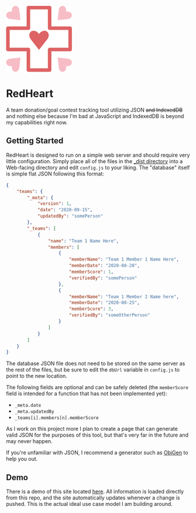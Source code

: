 ![RedHeart Logo](/_img/rhLogo.svg)
# RedHeart
A team donation/goal contest tracking tool utilizing JSON ~~and IndexedDB~~ and nothing else because I'm bad at JavaScript and IndexedDB is beyond my capabilities right now.

## Getting Started
RedHeart is designed to run on a simple web server and should require very little configuration. Simply place all of the files in the [\_dist directory](/RedHeart_dist) into a Web-facing directory and edit `config.js` to your liking. The "database" itself is simple flat JSON following this format:

``` json
{
	"teams": {
		"_meta": {
			"version": 1,
			"date": "2020-09-15",
			"updatedBy": "somePerson"
		},
		"_teams": [
			{
				"name": "Team 1 Name Here",
				"members": [
					{
						"memberName": "Team 1 Member 1 Name Here",
						"memberDate": "2020-08-20",
						"memberScore": 1,
						"verifiedBy": "somePerson"
					},
					{
						"memberName": "Team 1 Member 2 Name here",
						"memberDate": "2020-08-25",
						"memberScore": 3,
						"verifiedBy": "someOtherPerson"
					}
				]
			}
		]
	}
}
```
The database JSON file does not need to be stored on the same server as the rest of the files, but be sure to edit the `dbUrl` variable in `config.js` to point to the new location.

The following fields are optional and can be safely deleted (the `memberScore` field is intended for a function that has not been implemented yet):
* `_meta.date`
* `_meta.updatedBy`
* `_teams[i].members[n].memberScore`

As I work on this project more I plan to create a page that can generate valid JSON for the purposes of this tool, but that's very far in the future and may never happen.

If you're unfamiliar with JSON, I recommend a generator such as [ObjGen](http://www.objgen.com/json) to help you out.

## Demo
There is a demo of this site located [here](https://emberheartshine.github.io/RedHeart/RedHeart_dist/). All information is loaded directly from this repo, and the site automatically updates whenever a change is pushed. This is the actual ideal use case model I am building around.
